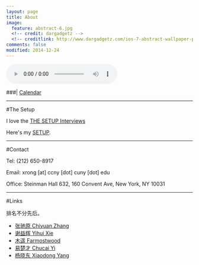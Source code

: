 ```yaml
---
layout: page
title: About
image:
  feature: abstract-6.jpg
  <!-- credit: dargadgetz -->
  <!-- creditlink: http://www.dargadgetz.com/ios-7-abstract-wallpaper-pack-for-iphone-5-and-ipod-touch-retina/ -->
comments: false
modified: 2014-12-24
---
```


<audio width="300" height="32" style="margin: auto; top: 0; right: 0; bottom: 0; left: 0;" controls="controls" name="media" src="/assets/music/march_set.m4a"></audio>

###| [Calendar](/about/calendar)

----------

#The Setup

I love the [THE SETUP Interviews](http://usesthis.com/)

Here's my [SETUP](/about/setup).

----------

#Contact

Tel: (212) 650-8917

Email: xrong [at] ccny [dot] cuny [dot] edu

Office: Steinman Hall 632, 160 Convent Ave, New York, NY 10031

----------

#Links

排名不分先后。

- [张驰原 Chiyuan Zhang](http://freemind.pluskid.org)
- [谢益辉 Yihui Xie](http://yihui.name)
- [木遥 Farmostwood](http://blog.farmostwood.net)
- [易楚才 Chucai Yi](http://media-lab.engr.ccny.cuny.edu/~cyi)
- [杨晓东 Xiaodong Yang](http://yangxd.org)
